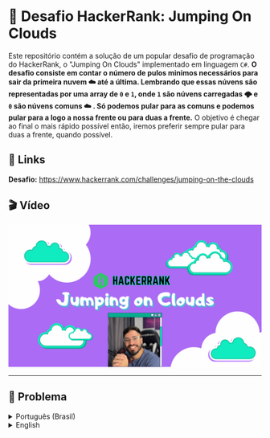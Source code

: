 # 🥋 Desafio HackerRank: Jumping On Clouds

Este repositório contém a solução de um popular desafio de programação do HackerRank, o "Jumping On Clouds" implementado em linguagem `C#`. **O desafio consiste em contar o número de pulos minimos necessários para sair da primeira nuvem ☁️ até a última. Lembrando que essas núvens são representadas por uma array de `0` e `1`, onde `1` são núvens carregadas 🌩️ e `0` são núvens comuns ☁️ . Só podemos pular para as comuns e podemos pular para a logo a nossa frente ou para duas a frente.** O objetivo é chegar ao final o mais rápido possível então, iremos preferir sempre pular para duas a frente, quando possível.

## 🔗 Links

**Desafio:** https://www.hackerrank.com/challenges/jumping-on-the-clouds

## 🎬 Vídeo

[![Solução do Desafio no YouTube](imgs/jumping-on-clouds.png)](https://youtu.be/j5HtYf-qjZU)

---

## 📝 Problema

<details>
<summary>Português (Brasil)</summary>

### Problematica

Há um novo jogo para celular que começa com nuvens numeradas consecutivamente. Algumas das nuvens são nuvens de tempestade e outras são comuns. O jogador pode pular em qualquer nuvem comum que tenha um número igual ao número da nuvem atual mais `1` ou `2`. O jogador deve evitar as tempestades. **Determine o número mínimo de saltos necessários para saltar da posição inicial até a última nuvem. Sempre é possível ganhar o jogo**.

Para cada jogo, você receberá uma série de nuvens numeradas `0` se forem seguras ou `1` se devem ser evitadas.

**Exemplo:**

```csharp
c = [0, 1, 0, 0, 0, 1, 0]
```
Indexe a matriz de `0` ... `6`. O número em cada nuvem é o seu índice na lista, portanto o jogador deve evitar as nuvens nos índices `1` e `5`. Eles poderiam seguir estes dois caminhos: `0` ↠ `2` ↠ `4` ↠ `6` ou `0` ↠ `2` ↠ `3` ↠ `4` ↠ `6`. O primeiro caminho dá `3` saltos enquanto o segundo dá `4` saltos. Retornar `3`.

### Descrição

Complete a função `jumpingOnClouds`.

`jumpingOnClouds` tem os seguintes parâmetros:
- `int c[n]`: uma array de inteiros binários.

### Retorna

`int`: o número mínimo de saltos necessários.

### Formato de Entrada

A primeira linha contém um número inteiro `n`, o número total de nuvens. A segunda linha contém `n` inteiros binários separados por espaço que descrevem nuvens `c[i]` onde `0 <= i < n`.

### Regras:

- `2 <= n <= 100`
- `c[i] ∋ {0,1}` <sup><sub>( ∋ = contém )</sup></sub>
- `c[0] = c[n - 1] = 0`

### Formato de Saída:

Exiba o número mínimo de pulos necessários para ganhar o jogo.

### Demonstração:

```csharp
7
0 0 1 0 0 1 0
```
**Resultado:**
`4`

### Explicação:

O jogador deve evitar `c[2]` e `c[5]`. O jogo pode ser ganho com um mínimo de `4` pulos:

![Jumping On Clouds Example](imgs/example.png)


### Outro Exemplo:

#### Demonstração:

```csharp
6
0 0 0 0 1 0
```
**Resultado:**
`3`

### Explicação:

A única nuvem que deve ser evitada é a `c[4]`. O jogo pode ser ganho com `3` pulos:

![Jumping On Clouds Example](imgs/example-2.png)

</details>

<details>
<summary>English</summary>

There is a new mobile game that starts with consecutively numbered clouds. Some of the clouds are thunderheads and others are cumulus. The player can jump on any cumulus cloud having a number that is equal to the number of the current cloud plus `1` or `2`. The player must avoid the thunderheads. Determine the minimum number of jumps it will take to jump from the starting postion to the last cloud. It is always possible to win the game.

For each game, you will get an array of clouds numbered `0` if they are safe or `1` if they must be avoided.

**Example:**

Index the array from `0` ... `6`. The number on each cloud is its index in the list so the player must avoid the clouds at indices `1` and `5`. They could follow these two paths: `0` ↠ `2` ↠ `4` ↠ `6` or `0` ↠ `2` ↠ `3` ↠ `4` ↠ `6`. The first path takes `3` jumps while the second takes `4`. Return `3`.

### Function Description

Complete the `jumpingOnClouds` function in the editor below.

jumpingOnClouds has the following parameter(s):

- `int c[n]`: an array of binary integers

### Returns

`int`: the minimum number of jumps required

### Input Format

The first line contains an integer , the total number of clouds. The second line contains `n` space-separated binary integers describing clouds `c[i]` where `0 <= i < n`.

### Constraints

- `2 <= n <= 100`
- `c[i] ∋ {0,1}` <sup><sub>( ∋ = contains )</sup></sub>
- `c[0] = c[n - 1] = 0`

### Output Format

Print the minimum number of jumps needed to win the game.

### Sample Input

```csharp
7
0 0 1 0 0 1 0
```
### Sample Output
`4`

### Explanation

The player must avoid `c[2]` and `c[5]`. The game can be won with a minimum of `4` jumps:

![Jumping On Clouds Example](imgs/example.png)

### Another example

#### Sample Input
```csharp
6
0 0 0 0 1 0
```

#### Sample Output
`3`

#### Explanation

The only thundercloud to avoid is `c[4]`. The game can be won in `3` jumps:

![Jumping On Clouds Example](imgs/example-2.png)
</details>